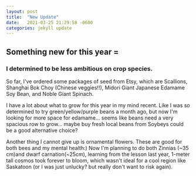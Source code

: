 ```yaml
---
layout: post
title:  "New Update"
date:   2021-03-25 21:29:58 -0600
categories: jekyll update
---
```



## Something new for this year =


### I determined to be less ambitious on crop species.
So far, I've ordered some packages of seed from Etsy, which are Scallions, Shanghai Bok Choy (Chinese veggies!!), Midori Giant Japanese Edamame Soy Bean, and Noble Giant Spinach.

I have a lot about what to grow for this year in my mind recent. Like I was so determined to try green/yellow/purple beans a month ago, but now I'm looking for more space for edamame... seems like beans need a very spacious row to grow... maybe buy fresh local beans from Soybeys could be a good alternative choice?

Another thing I cannot give up is ornamental flowers. These are good for both bees and my mental health:)
Now I'm planning to do both Zinnias (~35 cm)and dwarf carnation(~25cm), learning from the lesson last year, 1-meter tall cosmos took forever to bloom, which wasn't ideal for a cool region like Saskatoon (or I was just unlucky? but really don't want to risk again).
